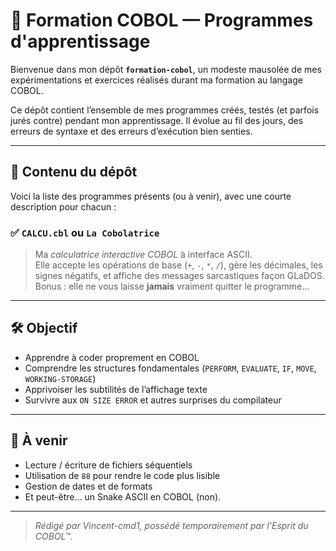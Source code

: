 # 🧠 Formation COBOL — Programmes d'apprentissage

Bienvenue dans mon dépôt **`formation-cobol`**, un modeste mausolée de mes expérimentations et exercices réalisés durant ma formation au langage COBOL.

Ce dépôt contient l’ensemble de mes programmes créés, testés (et parfois jurés contre) pendant mon apprentissage. Il évolue au fil des jours, des erreurs de syntaxe et des erreurs d’exécution bien senties.

---

## 📂 Contenu du dépôt

Voici la liste des programmes présents (ou à venir), avec une courte description pour chacun :

### ✅ `CALCU.cbl` ou `La Cobolatrice`
> Ma *calculatrice interactive COBOL* à interface ASCII.  
Elle accepte les opérations de base (`+`, `-`, `*`, `/`), gère les décimales, les signes négatifs, et affiche des messages sarcastiques façon GLaDOS.  
Bonus : elle ne vous laisse **jamais** vraiment quitter le programme...

---

## 🛠️ Objectif

- Apprendre à coder proprement en COBOL
- Comprendre les structures fondamentales (`PERFORM`, `EVALUATE`, `IF`, `MOVE`, `WORKING-STORAGE`)
- Apprivoiser les subtilités de l’affichage texte
- Survivre aux `ON SIZE ERROR` et autres surprises du compilateur

---

## 🚧 À venir

- Lecture / écriture de fichiers séquentiels
- Utilisation de `88` pour rendre le code plus lisible
- Gestion de dates et de formats
- Et peut-être… un Snake ASCII en COBOL (non).

---

> *Rédigé par Vincent-cmd1, possédé temporairement par l'Esprit du COBOL™.*
